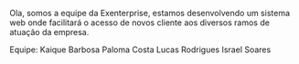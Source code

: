 Ola, somos a equipe da Exenterprise, estamos desenvolvendo um sistema
web onde facilitará o acesso de novos cliente aos diversos ramos de atuação da empresa.

Equipe: 
Kaique Barbosa
Paloma Costa
Lucas Rodrigues
Israel Soares


